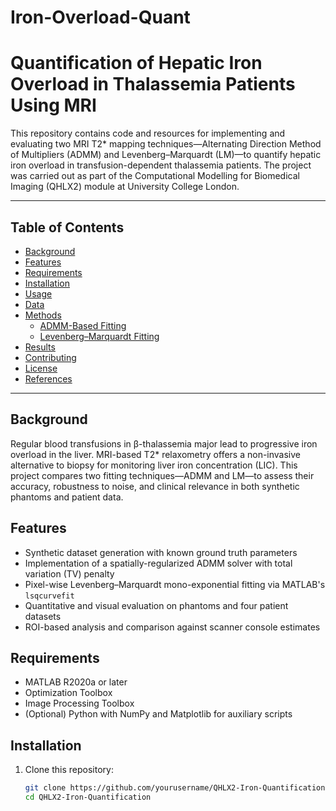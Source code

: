 # Iron-Overload-Quant

# Quantification of Hepatic Iron Overload in Thalassemia Patients Using MRI

This repository contains code and resources for implementing and evaluating two MRI T2* mapping techniques—Alternating Direction Method of Multipliers (ADMM) and Levenberg–Marquardt (LM)—to quantify hepatic iron overload in transfusion-dependent thalassemia patients. The project was carried out as part of the Computational Modelling for Biomedical Imaging (QHLX2) module at University College London.

---

## Table of Contents

- [Background](#background)
- [Features](#features)
- [Requirements](#requirements)
- [Installation](#installation)
- [Usage](#usage)
- [Data](#data)
- [Methods](#methods)  
  - [ADMM-Based Fitting](#admm-based-fitting)  
  - [Levenberg–Marquardt Fitting](#levenberg–marquardt-fitting)  
- [Results](#results)
- [Contributing](#contributing)
- [License](#license)
- [References](#references)

---

## Background

Regular blood transfusions in β-thalassemia major lead to progressive iron overload in the liver. MRI-based T2* relaxometry offers a non-invasive alternative to biopsy for monitoring liver iron concentration (LIC). This project compares two fitting techniques—ADMM and LM—to assess their accuracy, robustness to noise, and clinical relevance in both synthetic phantoms and patient data.

## Features

- Synthetic dataset generation with known ground truth parameters  
- Implementation of a spatially-regularized ADMM solver with total variation (TV) penalty  
- Pixel-wise Levenberg–Marquardt mono-exponential fitting via MATLAB's `lsqcurvefit`  
- Quantitative and visual evaluation on phantoms and four patient datasets  
- ROI-based analysis and comparison against scanner console estimates  

## Requirements

- MATLAB R2020a or later  
- Optimization Toolbox  
- Image Processing Toolbox  
- (Optional) Python with NumPy and Matplotlib for auxiliary scripts  

## Installation

1. Clone this repository:  
   ```bash
   git clone https://github.com/yourusername/QHLX2-Iron-Quantification.git
   cd QHLX2-Iron-Quantification
